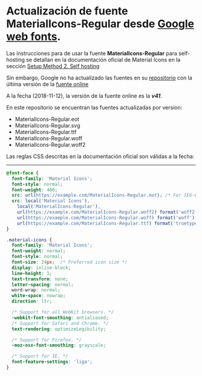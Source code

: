 # Actualización de fuente MaterialIcons-Regular desde [Google web fonts](https://fonts.googleapis.com/icon?family=Material+Icons).

Las instrucciones para de usar la fuente **MaterialIcons-Regular** para self-hosting se detallan en la documentación oficial de Material Icons en la sección [Setup Method 2. Self hosting](https://google.github.io/material-design-icons/)

Sin embargo, Google no ha actualizado las fuentes en su [repositorio](https://github.com/google/material-design-icons/tree/master/iconfont) con la última versión de la [fuente online](https://fonts.googleapis.com/icon?family=Material+Icons) 

A la fecha (2018-11-12), la versión de la fuente online es la _**v41**_.

En este repositorio se encuentran las fuentes actualizadas por version:

* MaterialIcons-Regular.eot
* MaterialIcons-Regular.svg
* MaterialIcons-Regular.ttf
* MaterialIcons-Regular.woff
* MaterialIcons-Regular.woff2

Las reglas CSS descritas en la documentación oficial son válidas a la fecha:

***
```css
@font-face {
  font-family: 'Material Icons';
  font-style: normal;
  font-weight: 400;
  src: url(https://example.com/MaterialIcons-Regular.eot); /* For IE6-8 */
  src: local('Material Icons'),
    local('MaterialIcons-Regular'),
    url(https://example.com/MaterialIcons-Regular.woff2) format('woff2'),
    url(https://example.com/MaterialIcons-Regular.woff) format('woff'),
    url(https://example.com/MaterialIcons-Regular.ttf) format('truetype');
}

.material-icons {
  font-family: 'Material Icons';
  font-weight: normal;
  font-style: normal;
  font-size: 24px;  /* Preferred icon size */
  display: inline-block;
  line-height: 1;
  text-transform: none;
  letter-spacing: normal;
  word-wrap: normal;
  white-space: nowrap;
  direction: ltr;

  /* Support for all WebKit browsers. */
  -webkit-font-smoothing: antialiased;
  /* Support for Safari and Chrome. */
  text-rendering: optimizeLegibility;

  /* Support for Firefox. */
  -moz-osx-font-smoothing: grayscale;

  /* Support for IE. */
  font-feature-settings: 'liga';
}
```


